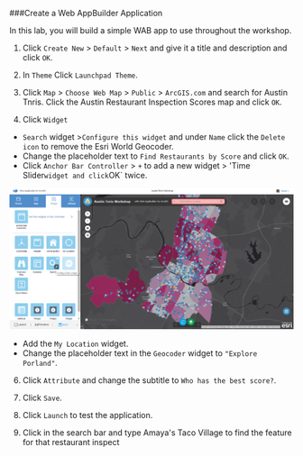 ###Create a Web AppBuilder Application

In this lab, you will build a simple WAB app to use throughout the workshop.

1. Click `Create New` > `Default` > `Next` and give it a title and description and click `OK`.

2. In `Theme` Click `Launchpad Theme`.

3. Click `Map` > `Choose Web Map` > `Public` > `ArcGIS.com` and search for Austin Tnris. Click the Austin Restaurant Inspection    Scores map and click `OK`.

4. Click `Widget`
  * `Search` widget >`Configure this widget` and under `Name` click the `Delete icon` to remove the Esri World Geocoder.
  * Change the placeholder text to `Find Restaurants by Score` and click `OK`.
  * Click `Anchor Bar Controller` > `+` to add a new widget > 'Time Slider` widget and click `OK` twice.

![wab_searchwidget](./wab_searchwidget.png)

 * Add the `My Location` widget.
 * Change the placeholder text in the `Geocoder` widget to `"Explore Porland"`.

6. Click `Attribute` and change the subtitle to `Who has the best score?`.

7. Click `Save`.

8. Click `Launch` to test the application.
9. Click in the search bar and type Amaya's Taco Village to find the feature for that restaurant inspect

